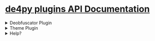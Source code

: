 # [de4py plugins API Documentation](https://de4py.000.pe/plugins.html)
<details>
<summary>Deobfuscator Plugin</summary>

## Deobfuscator Plugin

### Introduction

The `DeobfuscatorPlugin` class in the `de4py` API allows you to create deobfuscator plugins to simplify code by removing obfuscation. 

#### Example:

```python
from plugins.plugins import DeobfuscatorPlugin
import re

class DeobfuscatorExample(DeobfuscatorPlugin):
    def __init__(self):
        super().__init__(
            plugin_name="deobfuscator",
            creator="creator",
            link="https://github.com/Fadi002/de4py-plugins-repo/blob/main/example1.py",
            regex=re.compile(r'regex'),
            deobfuscator_function=self.deobfuscator_function
        )

    def deobfuscator_function(self, file_path) -> str:
        # Implement your deobfuscation logic here
        # ...
```

#### Parameters:

- `plugin_name`: A unique name for your deobfuscator plugin. (ex. BlankOBF_deobfuscator)
- `creator`: The name of the plugin creator. (ex. Ryan)
- `link`: A link to the plugin's source code of the plugin.
- `regex`: A regular expression to identify obfuscated code patterns.
- `deobfuscator_function`: The function that performs the deobfuscation. It takes a `file_path` as an argument and returns the deobfuscated code as a string.

### Usage

1. Create a class that inherits from `DeobfuscatorPlugin`.
2. Implement the `__init__` method, setting the required parameters.
3. Implement the `deobfuscator_function` method to perform the actual deobfuscation.
</details>



<details>
<summary>Theme Plugin</summary>

## Theme Plugin

### Introduction

The `ThemePlugin` class in the `de4py` API allows you to create theme plugins to customize the appearance of the de4py interface. Themes are defined using CSS code.

#### Example:

```python
from plugins.plugins import ThemePlugin

class LightThemeExample(ThemePlugin):
    def __init__(self):
        super().__init__(
            plugin_name="Light theme example plugin",
            creator="Fadi002",
            link="https://github.com/Fadi002/de4py-plugins-repo/blob/main/example2.py",
            css="""
            body {
                background-color: lightpink;
            }
            h1, h2, h3, h4, h5, h6, p, span, a, ul, li, #clock, label {
                color: darkred;
            }
            .frame {
                border: 2px solid #4ba3e2;
                background-color: #f8f9fa;
                box-shadow: 0 4px 6px rgba(0, 0, 0, 0.1), 0 0 10px #4ba3e2;
            }
            btn {
                color: darkred;
            }
            #changeLog, #outputanalyzer, #outputwinapihooks, #outputDEOBF, .scroll-box, textarea {
                background-color: #f8f9fa;
                color: darkred;
            }
            .custom-input {
                background-color: #9e9e9e;
                color: #333;
            }
            
            .custom-input:hover {
                background-color: #e1ecf4;
            }
            
            .custom-input:focus {
                background-color: #d0e5f5;
            }
            """
        )
```

#### Parameters:

- `plugin_name`: A unique name for your theme plugin. (ex. Neon Dark theme)
- `creator`: The name of the plugin creator. (ex. Ryan)
- `link`: A link to the plugin's source code.
- `css`: The CSS code defining the theme.

### Usage

1. Create a class that inherits from `ThemePlugin`.
2. Implement the `__init__` method, setting the required parameters.
3. Define the theme using CSS code in the `css` parameter.

### Note

Make sure to read the CSS [source code](https://github.com/Fadi002/de4py/blob/main/GUI/css/styles.css) of the main GUI to understand how to modify the appearance and to create your own themes accordingly.
</details>


<details>
<summary>Help?</summary>

**Looking for Assistance?**

If you need support or want to share your plugin with us, don't hesitate to reach out through our Discord server.

Join us on [Discord](https://discord.gg/GCpHp2xs)

</details>
